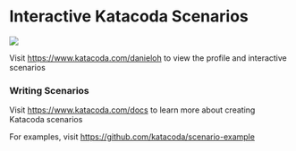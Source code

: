 # Interactive Katacoda Scenarios

[![](http://shields.katacoda.com/katacoda/danieloh/count.svg)](https://www.katacoda.com/danieloh "Get your profile on Katacoda.com")

Visit https://www.katacoda.com/danieloh to view the profile and interactive scenarios

### Writing Scenarios
Visit https://www.katacoda.com/docs to learn more about creating Katacoda scenarios

For examples, visit https://github.com/katacoda/scenario-example
